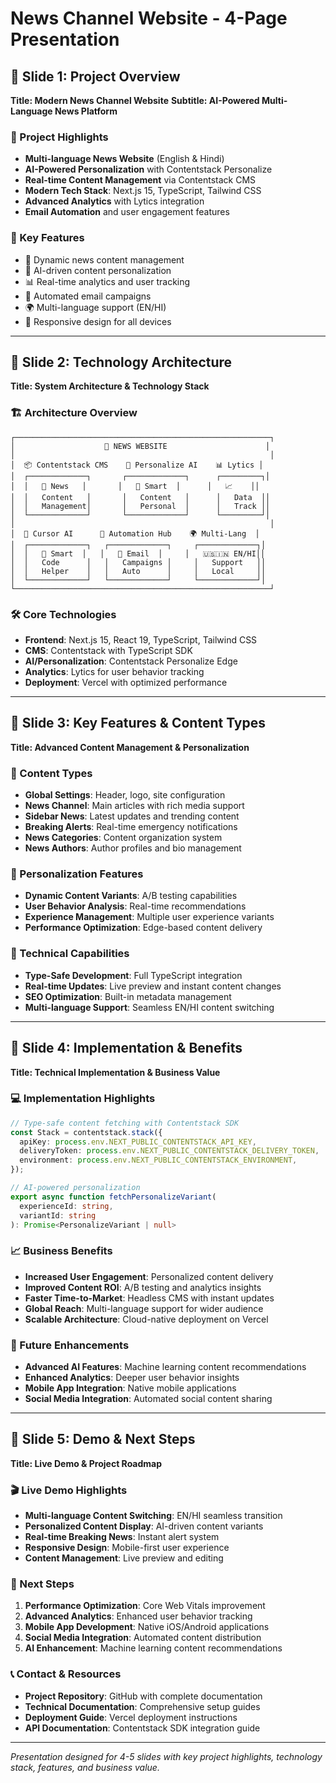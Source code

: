 # News Channel Website - 4-Page Presentation

## 📄 Slide 1: Project Overview
**Title: Modern News Channel Website**
**Subtitle: AI-Powered Multi-Language News Platform**

### 🎯 Project Highlights
- **Multi-language News Website** (English & Hindi)
- **AI-Powered Personalization** with Contentstack Personalize
- **Real-time Content Management** via Contentstack CMS
- **Modern Tech Stack**: Next.js 15, TypeScript, Tailwind CSS
- **Advanced Analytics** with Lytics integration
- **Email Automation** and user engagement features

### 🚀 Key Features
- 📰 Dynamic news content management
- 🎯 AI-driven content personalization
- 📊 Real-time analytics and user tracking
- 📧 Automated email campaigns
- 🌍 Multi-language support (EN/HI)
- 📱 Responsive design for all devices

---

## 📄 Slide 2: Technology Architecture
**Title: System Architecture & Technology Stack**

### 🏗️ Architecture Overview
```
┌─────────────────────────────────────────────────────────┐
│                    🚀 NEWS WEBSITE                      │
│                                                         │
│  📦 Contentstack CMS    🤖 Personalize AI    📊 Lytics │
│  ┌─────────────┐       ┌─────────────┐      ┌─────────┐│
│  │   📝 News   │       │   🎯 Smart  │      │   📈    ││
│  │   Content   │       │   Content   │      │   Data  ││
│  │   Management│       │   Personal  │      │   Track ││
│  └─────────────┘       └─────────────┘      └─────────┘│
│                                                         │
│  🧠 Cursor AI      📧 Automation Hub    🌍 Multi-Lang  │
│  ┌─────────────┐   ┌─────────────┐     ┌─────────────┐│
│  │   🧠 Smart  │   │   📧 Email  │     │   🇺🇸🇮🇳 EN/HI││
│  │   Code      │   │   Campaigns │     │   Support   ││
│  │   Helper    │   │   Auto      │     │   Local     ││
│  └─────────────┘   └─────────────┘     └─────────────┘│
└─────────────────────────────────────────────────────────┘
```

### 🛠️ Core Technologies
- **Frontend**: Next.js 15, React 19, TypeScript, Tailwind CSS
- **CMS**: Contentstack with TypeScript SDK
- **AI/Personalization**: Contentstack Personalize Edge
- **Analytics**: Lytics for user behavior tracking
- **Deployment**: Vercel with optimized performance

---

## 📄 Slide 3: Key Features & Content Types
**Title: Advanced Content Management & Personalization**

### 📝 Content Types
- **Global Settings**: Header, logo, site configuration
- **News Channel**: Main articles with rich media support
- **Sidebar News**: Latest updates and trending content
- **Breaking Alerts**: Real-time emergency notifications
- **News Categories**: Content organization system
- **News Authors**: Author profiles and bio management

### 🎯 Personalization Features
- **Dynamic Content Variants**: A/B testing capabilities
- **User Behavior Analysis**: Real-time recommendations
- **Experience Management**: Multiple user experience variants
- **Performance Optimization**: Edge-based content delivery

### 🔧 Technical Capabilities
- **Type-Safe Development**: Full TypeScript integration
- **Real-time Updates**: Live preview and instant content changes
- **SEO Optimization**: Built-in metadata management
- **Multi-language Support**: Seamless EN/HI content switching

---

## 📄 Slide 4: Implementation & Benefits
**Title: Technical Implementation & Business Value**

### 💻 Implementation Highlights
```typescript
// Type-safe content fetching with Contentstack SDK
const Stack = contentstack.stack({
  apiKey: process.env.NEXT_PUBLIC_CONTENTSTACK_API_KEY,
  deliveryToken: process.env.NEXT_PUBLIC_CONTENTSTACK_DELIVERY_TOKEN,
  environment: process.env.NEXT_PUBLIC_CONTENTSTACK_ENVIRONMENT,
});

// AI-powered personalization
export async function fetchPersonalizeVariant(
  experienceId: string, 
  variantId: string
): Promise<PersonalizeVariant | null>
```

### 📈 Business Benefits
- **Increased User Engagement**: Personalized content delivery
- **Improved Content ROI**: A/B testing and analytics insights
- **Faster Time-to-Market**: Headless CMS with instant updates
- **Global Reach**: Multi-language support for wider audience
- **Scalable Architecture**: Cloud-native deployment on Vercel

### 🎯 Future Enhancements
- **Advanced AI Features**: Machine learning content recommendations
- **Enhanced Analytics**: Deeper user behavior insights
- **Mobile App Integration**: Native mobile applications
- **Social Media Integration**: Automated social content sharing

---

## 📄 Slide 5: Demo & Next Steps
**Title: Live Demo & Project Roadmap**

### 🎬 Live Demo Highlights
- **Multi-language Content Switching**: EN/HI seamless transition
- **Personalized Content Display**: AI-driven content variants
- **Real-time Breaking News**: Instant alert system
- **Responsive Design**: Mobile-first user experience
- **Content Management**: Live preview and editing

### 🚀 Next Steps
1. **Performance Optimization**: Core Web Vitals improvement
2. **Advanced Analytics**: Enhanced user behavior tracking
3. **Mobile App Development**: Native iOS/Android applications
4. **Social Media Integration**: Automated content distribution
5. **AI Enhancement**: Machine learning content recommendations

### 📞 Contact & Resources
- **Project Repository**: GitHub with complete documentation
- **Technical Documentation**: Comprehensive setup guides
- **Deployment Guide**: Vercel deployment instructions
- **API Documentation**: Contentstack SDK integration guide

---

*Presentation designed for 4-5 slides with key project highlights, technology stack, features, and business value.*

